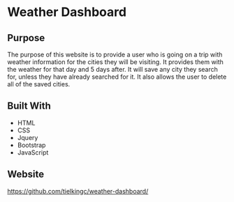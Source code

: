 # Weather Dashboard


## Purpose

The purpose of this website is to provide a user who is going on a trip with weather information for the cities they will be visiting. It provides them with the weather for that day and 5 days after. It will save any city they search for, unless they have already searched for it. It also allows the user to delete all of the saved cities.

## Built With

- HTML
- CSS
- Jquery
- Bootstrap
- JavaScript

## Website

https://github.com/tielkingc/weather-dashboard/
